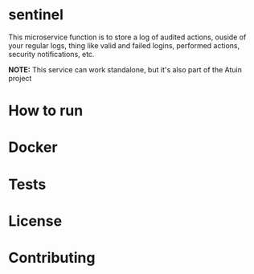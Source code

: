 # sentinel

This microservice function is to store a log of audited actions, ouside
of your regular logs, thing like valid and failed logins, performed actions,
security notifications, etc.

**NOTE:** This service can work standalone, but it's also part of the Atuin project

# How to run


# Docker

# Tests

# License

# Contributing
